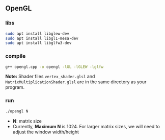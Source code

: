 ## OpenGL 

### libs
```bash
sudo apt install libglew-dev
sudo apt install libgl1-mesa-dev
sudo apt install libglfw3-dev
```

### compile
```bash
g++ opengl.cpp -o opengl -lGL -lGLEW -lglfw
```
**Note:** Shader files `vertex_shader.glsl` and `MatrixMultiplicationShader.glsl` are in the same directory as your program.

### run
```bash
./opengl N
```
- **N**: matrix size
- Currently, **Maximum N** is 1024. For larger matrix sizes, we will need to adjust the window width/height



